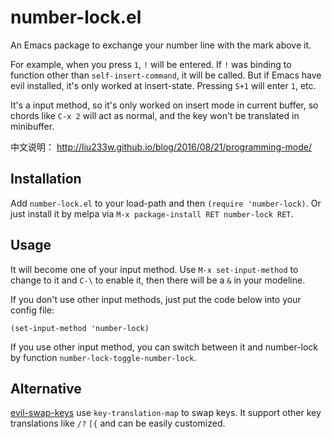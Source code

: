 # number-lock.el
An Emacs package to exchange your number line with the mark above it.

For example, when you press `1`, `!` will be entered.
If `!` was binding to function other than `self-insert-command`, it will be
called.  But if Emacs have evil installed, it's only worked at insert-state.
Pressing `S+1` will enter `1`, etc.

It's a input method, so it's only worked on insert mode in current buffer,
so chords like `C-x 2` will act as normal, and the key won't be translated
in minibuffer.

中文说明： http://liu233w.github.io/blog/2016/08/21/programming-mode/

## Installation
Add `number-lock.el` to your load-path and then `(require 'number-lock)`.
Or just install it by melpa via `M-x package-install RET number-lock RET`.

## Usage
It will become one of your input method. Use `M-x set-input-method` to change to it
and `C-\` to enable it, then there will be a `&` in your modeline.

If you don't use other input methods, just put the code below into your config file:
``` emacs-lisp
(set-input-method 'number-lock)
```

If you use other input method, you can switch between it and number-lock by function
`number-lock-toggle-number-lock`.

## Alternative
[evil-swap-keys](https://github.com/wbolster/evil-swap-keys) use `key-translation-map` 
to swap keys. It support other key translations like `/?` `[{` and can be easily customized.
